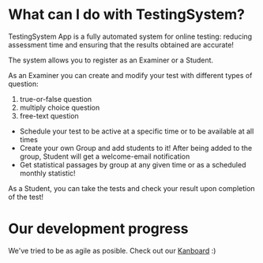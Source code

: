 # What can I do with TestingSystem?
TestingSystem App is a fully automated system for online testing: reducing assessment time and ensuring that the results obtained are accurate!

The system allows you to register as an Examiner or a Student.

As an Examiner you can create and modify your test with different types of question:

1. true-or-false question
2. multiply choice question
3. free-text question

* Schedule your test to be active at a specific time or to be available at all times
* Create your own Group and add students to it! After being added to the group, Student will get a welcome-email notification
* Get statistical passages by group at any given time or as a scheduled monthly statistic!

As a Student, you can take the tests and check your result upon completion of the test!

# Our development progress

We've tried to be as agile as posible. Check out our [Kanboard](https://matf-rs2.000webhostapp.com/kanboard/) :)
